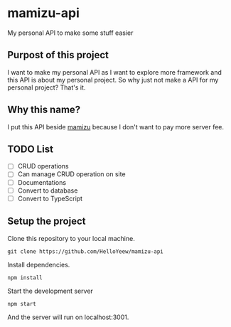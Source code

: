 # mamizu-api
 My personal API to make some stuff easier

## Purpost of this project

I want to make my personal API as I want to explore more framework and this API is about my personal project.
So why just not make a API for my personal project? That's it.

## Why this name?

I put this API beside [mamizu](https://github.com/HelloYeew/mamizu) because I don't want to pay more server fee.

## TODO List

- [ ] CRUD operations
- [ ] Can manage CRUD operation on site
- [ ] Documentations
- [ ] Convert to database
- [ ] Convert to TypeScript

## Setup the project

Clone this repository to your local machine.

```shell
git clone https://github.com/HelloYeew/mamizu-api
```

Install dependencies.

```shell
npm install
```

Start the development server

```shell
npm start
```

And the server will run on localhost:3001.
